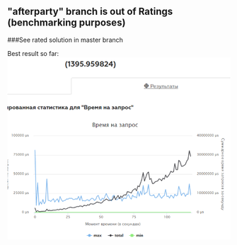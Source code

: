 ## "afterparty" branch is out of Ratings (benchmarking purposes)
###See rated solution in master branch 

Best result so far:
![result](BESTRESULT.png "Result")
